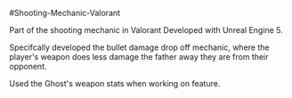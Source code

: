 #Shooting-Mechanic-Valorant

Part of the shooting mechanic in Valorant Developed with Unreal Engine 5.

Specifcally developed the bullet damage drop off mechanic, where the player's weapon does less damage the father away they are from their opponent. 

Used the Ghost's weapon stats when working on feature.  
